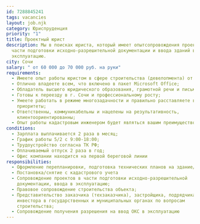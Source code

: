 ```yaml
---
id: 7288845241
tags: vacancies
layout: job.njk
category: Юриспруденция
priority: "1"
title: Проектный юрист
description: Мы в поисках юриста, который имеет опытсопровождения проектов в
  части подготовки исходно-разрешительной документации и ввода зданий в
  эксплуатацию.
city: Сочи
salary: " от 60 000 до 70 000 руб. на руки"
requirements:
  - Имеете опыт работы юристом в сфере строительства (девелопмента) от 3 лет;
  - Отлично владеете всем, что включено в пакет Microsoft Office;
  - Обладатель высшего юридического образования, грамотной речи и письма;
  - Готовы к переезду в г. Сочи и профессиональному росту;
  - Умеете работать в режиме многозадачности и правильно расставляете в работе
    приоритеты;
  - Ответственны, коммуникабельны и нацелены на результативность,
    клиентоориентированны;
  - Опыт работы кадастровым инженером будет являться вашим преимуществом
conditions:
  - Зарплата выплачивается 2 раза в месяц;
  - График работы 5/2 с 9:00-18:00;
  - Трудоустройство согласна ТК РФ;
  - Оплачиваемый отпуск 2 раза в год;
  - Офис компании находится на первой береговой линии
responsibilities:
  - Оформление перепланировки, подготовка технических планов на здание/помещения;
  - Постановка/снятие с кадастрового учета
  - Сопровождение проектов в части подготовки исходно-разрешительной
    документации, ввода в эксплуатацию;
  - Правовое сопровождение строительства объекта;
  - Представительство заказчика (техзаказчика), застройщика, подрядчика,
    инвестора в государственных и муниципальных органах по вопросам
    строительства;
  - Сопровождение получения разрешения на ввод ОКС в эксплуатацию
---
```

